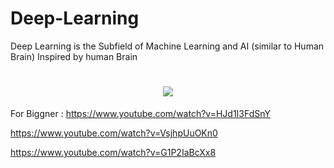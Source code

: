 # Deep-Learning
Deep Learning is the Subfield of Machine Learning and AI (similar to Human Brain) Inspired by human Brain
<h1 align="center">
 <img src="https://cdn.shopaccino.com/igmguru/articles/deep-learning.jpg?v=532"/>
</h1>



For Biggner : https://www.youtube.com/watch?v=HJd1I3FdSnY

https://www.youtube.com/watch?v=VsjhpUuOKn0

https://www.youtube.com/watch?v=G1P2IaBcXx8
